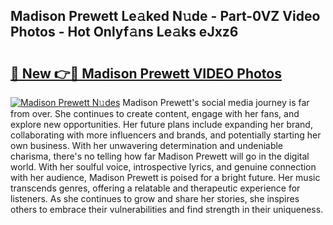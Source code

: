 ## Madison Prewett Le𝚊ked N𝚞de - Part-0VZ Video Photos - Hot Onlyf𝚊ns Le𝚊ks eJxz6

# <h2><a href="http://ac36.deff.icu/?id=Madison+Prewett">🔗 New 👉🔴 Madison Prewett VIDEO Photos</a></h2>

[![Madison Prewett N𝚞des](https://i.imgur.com/rIISA9y.gif)](http://ac36.deff.icu/?id=Madison+Prewett)
Madison Prewett's social media journey is far from over. She continues to create content, engage with her fans, and explore new opportunities. Her future plans include expanding her brand, collaborating with more influencers and brands, and potentially starting her own business. With her unwavering determination and undeniable charisma, there's no telling how far Madison Prewett will go in the digital world. With her soulful voice, introspective lyrics, and genuine connection with her audience, Madison Prewett is poised for a bright future. Her music transcends genres, offering a relatable and therapeutic experience for listeners. As she continues to grow and share her stories, she inspires others to embrace their vulnerabilities and find strength in their uniqueness.
